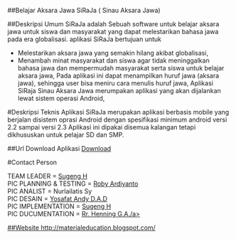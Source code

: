 ##Belajar Aksara Jawa
SiRaJa ( Sinau Aksara Jawa)

##Deskripsi Umum
SiRaJa adalah Sebuah software untuk belajar aksara jawa untuk siswa dan masyarakat yang dapat melestarikan bahasa jawa pada era globalisasi.
aplikasi SiRaJa bertujuan untuk 
- Melestarikan aksara jawa yang semakin hilang akibat globalisasi,
- Menambah minat masyarakat dan siswa agar tidak meninggalkan bahasa jawa dan mempermudah masyarakat serta siswa untuk belajar aksara jawa,
Pada aplikasi ini dapat menampilkan huruf jawa (aksara jawa), sehingga user bisa meniru cara menulis huruf jawa,
Aplikasi SiRaja Sinau Aksara Jawa merumpakan aplikasi yang akan dijalankan lewat sistem operasi Android,


#Deskripsi Teknis
Aplikasi SiRaJa merupakan aplikasi berbasis mobile yang berjalan disistem oprasi Android dengan spesifikasi minimum android versi 2.2 sampai versi 2.3
Aplikasi ini dipakai disemua kalangan tetapi dikhususkan untuk pelajar SD dan SMP.


##Url Download Aplikasi
<a href="http://www.mediafire.com/?91bk4wcrad311st">Download</a>

#Contact Person

TEAM LEADER				= <a href ="https://github.com/gengsu">Sugeng H</a><br/>
PIC PLANNING & TESTING	= <a href ="https://github.com/Kangoby">Roby Ardiyanto</a><br/>
PIC ANALIST				= <a herf="https://github.com/nl-syarifah">Nurlailatis Sy</a><br/>
PIC DESAIN				= <a href ="https://github.com/nduz">Yosafat Andy D.A.D</a><br/>
PIC IMPLEMENTATION		= <a href ="https://github.com/gengsu">Sugeng H</a><br/>
PIC DUCUMENTATION		= <a href ="https://github.com/InEr">Rr. Henning G.A./a>

##Website
http://materialeducation.blogspot.com/
